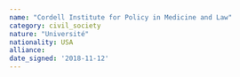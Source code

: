 ```yaml
---
name: "Cordell Institute for Policy in Medicine and Law"
category: civil_society
nature: "Université"
nationality: USA
alliance: 
date_signed: '2018-11-12'
---
```

    